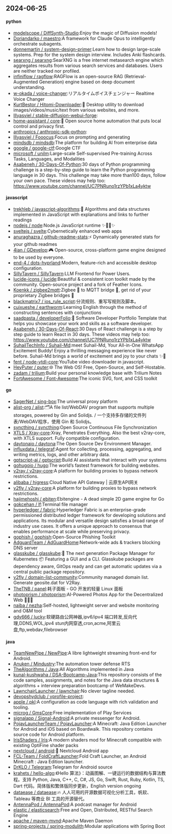 ## 2024-06-25

#### python
* [modelscope / DiffSynth-Studio](https://github.com/modelscope/DiffSynth-Studio):Enjoy the magic of Diffusion models!
* [Doriandarko / maestro](https://github.com/Doriandarko/maestro):A framework for Claude Opus to intelligently orchestrate subagents.
* [donnemartin / system-design-primer](https://github.com/donnemartin/system-design-primer):Learn how to design large-scale systems. Prep for the system design interview. Includes Anki flashcards.
* [searxng / searxng](https://github.com/searxng/searxng):SearXNG is a free internet metasearch engine which aggregates results from various search services and databases. Users are neither tracked nor profiled.
* [infiniflow / ragflow](https://github.com/infiniflow/ragflow):RAGFlow is an open-source RAG (Retrieval-Augmented Generation) engine based on deep document understanding.
* [w-okada / voice-changer](https://github.com/w-okada/voice-changer):リアルタイムボイスチェンジャー Realtime Voice Changer
* [KurtBestor / Hitomi-Downloader](https://github.com/KurtBestor/Hitomi-Downloader):🍰 Desktop utility to download images/videos/music/text from various websites, and more.
* [lllyasviel / stable-diffusion-webui-forge](https://github.com/lllyasviel/stable-diffusion-webui-forge):
* [home-assistant / core](https://github.com/home-assistant/core):🏡 Open source home automation that puts local control and privacy first.
* [anthropics / anthropic-sdk-python](https://github.com/anthropics/anthropic-sdk-python):
* [lllyasviel / Fooocus](https://github.com/lllyasviel/Fooocus):Focus on prompting and generating
* [mindsdb / mindsdb](https://github.com/mindsdb/mindsdb):The platform for building AI from enterprise data
* [google / google-ctf](https://github.com/google/google-ctf):Google CTF
* [microsoft / unilm](https://github.com/microsoft/unilm):Large-scale Self-supervised Pre-training Across Tasks, Languages, and Modalities
* [Asabeneh / 30-Days-Of-Python](https://github.com/Asabeneh/30-Days-Of-Python):30 days of Python programming challenge is a step-by-step guide to learn the Python programming language in 30 days. This challenge may take more than100 days, follow your own pace. These videos may help too: https://www.youtube.com/channel/UC7PNRuno1rzYPb1xLa4yktw

#### javascript
* [trekhleb / javascript-algorithms](https://github.com/trekhleb/javascript-algorithms):📝 Algorithms and data structures implemented in JavaScript with explanations and links to further readings
* [nodejs / node](https://github.com/nodejs/node):Node.js JavaScript runtime ✨🐢🚀✨
* [sveltejs / svelte](https://github.com/sveltejs/svelte):Cybernetically enhanced web apps
* [anuraghazra / github-readme-stats](https://github.com/anuraghazra/github-readme-stats):⚡ Dynamically generated stats for your github readmes
* [4ian / GDevelop](https://github.com/4ian/GDevelop):🎮 Open-source, cross-platform game engine designed to be used by everyone.
* [end-4 / dots-hyprland](https://github.com/end-4/dots-hyprland):Modern, feature-rich and accessible desktop configuration.
* [SillyTavern / SillyTavern](https://github.com/SillyTavern/SillyTavern):LLM Frontend for Power Users.
* [lucide-icons / lucide](https://github.com/lucide-icons/lucide):Beautiful & consistent icon toolkit made by the community. Open-source project and a fork of Feather Icons.
* [Koenkk / zigbee2mqtt](https://github.com/Koenkk/zigbee2mqtt):Zigbee 🐝 to MQTT bridge 🌉, get rid of your proprietary Zigbee bridges 🔨
* [blackmatrix7 / ios_rule_script](https://github.com/blackmatrix7/ios_rule_script):分流规则、重写写规则及脚本。
* [cuixueshe / earthworm](https://github.com/cuixueshe/earthworm):Learning English through the method of constructing sentences with conjunctions
* [saadpasta / developerFolio](https://github.com/saadpasta/developerFolio):🚀 Software Developer Portfolio Template that helps you showcase your work and skills as a software developer.
* [Asabeneh / 30-Days-Of-React](https://github.com/Asabeneh/30-Days-Of-React):30 Days of React challenge is a step by step guide to learn React in 30 days. These videos may help too: https://www.youtube.com/channel/UC7PNRuno1rzYPb1xLa4yktw
* [SuhailTechInfo / Suhail-Md](https://github.com/SuhailTechInfo/Suhail-Md):meet Suhail-Md, Your All-in-One WhatsApp Excitement Buddy! Enjoy a thrilling messaging experience like never before. Suhail-Md brings a world of excitement and joy to your chats ✨🤖
* [fent / node-ytdl-core](https://github.com/fent/node-ytdl-core):YouTube video downloader in javascript.
* [HeyPuter / puter](https://github.com/HeyPuter/puter):🌐 The Web OS! Free, Open-Source, and Self-Hostable.
* [zadam / trilium](https://github.com/zadam/trilium):Build your personal knowledge base with Trilium Notes
* [FortAwesome / Font-Awesome](https://github.com/FortAwesome/Font-Awesome):The iconic SVG, font, and CSS toolkit

#### go
* [SagerNet / sing-box](https://github.com/SagerNet/sing-box):The universal proxy platform
* [alist-org / alist](https://github.com/alist-org/alist):🗂️A file list/WebDAV program that supports multiple storages, powered by Gin and Solidjs. / 一个支持多存储的文件列表/WebDAV程序，使用 Gin 和 Solidjs。
* [syncthing / syncthing](https://github.com/syncthing/syncthing):Open Source Continuous File Synchronization
* [XTLS / Xray-core](https://github.com/XTLS/Xray-core):Xray, Penetrates Everything. Also the best v2ray-core, with XTLS support. Fully compatible configuration.
* [daytonaio / daytona](https://github.com/daytonaio/daytona):The Open Source Dev Environment Manager.
* [influxdata / telegraf](https://github.com/influxdata/telegraf):Agent for collecting, processing, aggregating, and writing metrics, logs, and other arbitrary data.
* [gptscript-ai / gptscript](https://github.com/gptscript-ai/gptscript):Build AI assistants that interact with your systems
* [gohugoio / hugo](https://github.com/gohugoio/hugo):The world’s fastest framework for building websites.
* [v2ray / v2ray-core](https://github.com/v2ray/v2ray-core):A platform for building proxies to bypass network restrictions.
* [alibaba / higress](https://github.com/alibaba/higress):Cloud Native API Gateway | 云原生API网关
* [v2fly / v2ray-core](https://github.com/v2fly/v2ray-core):A platform for building proxies to bypass network restrictions.
* [hajimehoshi / ebiten](https://github.com/hajimehoshi/ebiten):Ebitengine - A dead simple 2D game engine for Go
* [gokcehan / lf](https://github.com/gokcehan/lf):Terminal file manager
* [hyperledger / fabric](https://github.com/hyperledger/fabric):Hyperledger Fabric is an enterprise-grade permissioned distributed ledger framework for developing solutions and applications. Its modular and versatile design satisfies a broad range of industry use cases. It offers a unique approach to consensus that enables performance at scale while preserving privacy.
* [gophish / gophish](https://github.com/gophish/gophish):Open-Source Phishing Toolkit
* [AdguardTeam / AdGuardHome](https://github.com/AdguardTeam/AdGuardHome):Network-wide ads & trackers blocking DNS server
* [glasskube / glasskube](https://github.com/glasskube/glasskube):🧊 The next generation Package Manager for Kubernetes 📦 Featuring a GUI and a CLI. Glasskube packages are dependency aware, GitOps ready and can get automatic updates via a central public package repository.
* [v2fly / domain-list-community](https://github.com/v2fly/domain-list-community):Community managed domain list. Generate geosite.dat for V2Ray.
* [TheTNB / panel](https://github.com/TheTNB/panel):耗子面板 - GO 开发的轻量 Linux 面板
* [photoprism / photoprism](https://github.com/photoprism/photoprism):AI-Powered Photos App for the Decentralized Web 🌈💎✨
* [naiba / nezha](https://github.com/naiba/nezha):Self-hosted, lightweight server and website monitoring and O&M tool
* [gdy666 / lucky](https://github.com/gdy666/lucky):软硬路由公网神器,ipv6/ipv4 端口转发,反向代理,DDNS,WOL,ipv4 stun内网穿透,cron,acme,阿里云盘,ftp,webdav,filebrowser

#### java
* [TeamNewPipe / NewPipe](https://github.com/TeamNewPipe/NewPipe):A libre lightweight streaming front-end for Android.
* [Anuken / Mindustry](https://github.com/Anuken/Mindustry):The automation tower defense RTS
* [TheAlgorithms / Java](https://github.com/TheAlgorithms/Java):All Algorithms implemented in Java
* [kunal-kushwaha / DSA-Bootcamp-Java](https://github.com/kunal-kushwaha/DSA-Bootcamp-Java):This repository consists of the code samples, assignments, and notes for the Java data structures & algorithms + interview preparation bootcamp of WeMakeDevs.
* [LawnchairLauncher / lawnchair](https://github.com/LawnchairLauncher/lawnchair):No clever tagline needed.
* [devopshydclub / vprofile-project](https://github.com/devopshydclub/vprofile-project):
* [apple / pkl](https://github.com/apple/pkl):A configuration as code language with rich validation and tooling.
* [microg / GmsCore](https://github.com/microg/GmsCore):Free implementation of Play Services
* [signalapp / Signal-Android](https://github.com/signalapp/Signal-Android):A private messenger for Android.
* [PojavLauncherTeam / PojavLauncher](https://github.com/PojavLauncherTeam/PojavLauncher):A Minecraft: Java Edition Launcher for Android and iOS based on Boardwalk. This repository contains source code for Android platform.
* [IrisShaders / Iris](https://github.com/IrisShaders/Iris):A modern shaders mod for Minecraft compatible with existing OptiFine shader packs
* [nextcloud / android](https://github.com/nextcloud/android):📱 Nextcloud Android app
* [FCL-Team / FoldCraftLauncher](https://github.com/FCL-Team/FoldCraftLauncher):Fold Craft Launcher, an Android Minecraft : Java Edition launcher.
* [DrKLO / Telegram](https://github.com/DrKLO/Telegram):Telegram for Android source
* [krahets / hello-algo](https://github.com/krahets/hello-algo):《Hello 算法》：动画图解、一键运行的数据结构与算法教程。支持 Python, Java, C++, C, C#, JS, Go, Swift, Rust, Ruby, Kotlin, TS, Dart 代码。简体版和繁体版同步更新，English version ongoing
* [dataease / dataease](https://github.com/dataease/dataease):🔥 人人可用的开源数据可视化分析工具，帆软、Tableau 等商业 BI 工具的开源替代。
* [AntennaPod / AntennaPod](https://github.com/AntennaPod/AntennaPod):A podcast manager for Android
* [elastic / elasticsearch](https://github.com/elastic/elasticsearch):Free and Open, Distributed, RESTful Search Engine
* [apache / maven-mvnd](https://github.com/apache/maven-mvnd):Apache Maven Daemon
* [spring-projects / spring-modulith](https://github.com/spring-projects/spring-modulith):Modular applications with Spring Boot
